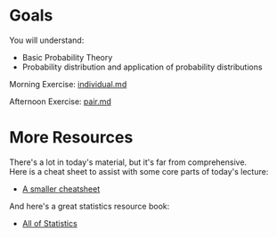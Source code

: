 # Goals
You will understand:
- Basic Probability Theory
- Probability distribution and application of probability distributions

Morning Exercise: [individual.md](individual.md)

Afternoon Exercise: [pair.md](pair.md)

# More Resources

There's a lot in today's material, but it's far from comprehensive.  
Here is a cheat sheet to assist with some core parts of today's lecture:

* [A smaller cheatsheet](http://www.cs.elte.hu/~mesti/valszam/kepletek.pdf)

And here's a great statistics resource book:

* [All of Statistics](https://www.springer.com/us/book/9780387402727)
